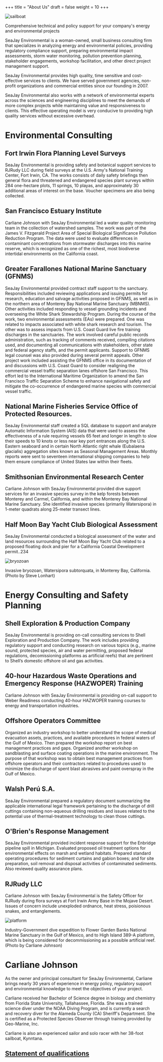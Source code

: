 +++
title = "About Us"
draft = false
weight = 10
+++

![sailboat](bw-sailboat.png)

Comprehensive technical and policy support for your company's energy and environmental projects

SeaJay Environmental is a woman-owned, small business consulting firm that 
specializes in analyzing energy and environmental policies, providing 
regulatory compliance support, preparing environmental impact assessments, 
storm water monitoring, pollution prevention planning, stakeholder 
engagements, workshop facilitation, and other direct project management 
support.

SeaJay Environmental provides high quality, time sensitive and cost-effective 
services to clients. We have served government agencies, non-profit 
organizations and commercial entities since our founding in 2007.

SeaJay Environmental also works with a network of environmental experts 
across the sciences and engineering disciplines to meet the demands of more 
complex projects while maintaining value and responsiveness to clients. 
This effective operating model is very conducive to providing high quality 
services without excessive overhead.

# Environmental Consulting

## Fort Irwin Flora Planning Level Surveys 

SeaJay Environmental is providing safety and botanical support services to 
RJRudy LLC during field surveys at the U.S. Army's National Training Center,
Fort Irwin, CA. The works consists of daily safety briefings then general 
flora and threatened and endangered species plant surveys within 284 
one-hectare plots, 11 springs, 10 playas, and approximately 30 additional 
areas of interest on the base. Voucher specimens are also being collected.

## San Francisco Estuary Institute 

Carliane Johnson with SeaJay Environmental led a water quality monitoring team
in the collection of watershed samples. The work was part of the James V. 
Fitzgerald Project Area of Special Biological Significance Pollution Reduction
Program. The data were used to evaluate differences in contaminant concentrations 
from stormwater discharges into this marine reserve, which is recognized as one
of the richest, most biodiverse intertidal environments on the California coast.
 
## Greater Farallones National Marine Sanctuary (GFNMS)

SeaJay Environmental provided contract staff support to the sanctuary. Responsibilities
included reviewing applications and issuing permits for research, education and salvage
activities proposed in GFNMS, as well as in the northern area of Monterey Bay National
Marine Sanctuary (MBNMS). Other activities included responding to vessel grounding 
incidents and overseeing the White Shark Stewardship Program. During the course of the
work, two environmental assessments (EAs) were prepared. One was related to impacts
associated with white shark research and tourism. The other was to assess
impacts from U.S. Coast Guard live fire training discharges in the sanctuaries. The work
involved careful public records administration, such as tracking of comments received, 
compiling citations used, and documenting all communications with stakeholders, other state
and federal agency staffs, and the permit applicants. Support to GFNMS legal counsel was 
also provided during several permit appeals. Other project work included assisting the GFNMS
office in its documentation of and discussions with U.S. Coast Guard to consider realigning
the commercial vessel traffic separation lanes offshore San Francisco. This effort led to
the International Maritime Organization to amend the San Francisco Traffic Separation Scheme
to enhance navigational safety and mitigate the co-occurrence of endangered marine species
with commercial vessel traffic.
 
## National Marine Fisheries Service Office of Protected Resources. 

SeaJay Environmental staff created a SQL database to support and analyze
Automatic Information System (AIS) data that were used to assess the effectiveness
of a rule requiring vessels 65 feet and longer in length to slow their speeds to 
10 knots or less near key port entrances along the U.S. Eastern seaboard and in 
certain North Atlantic right whale (Eubalaena glacialis) aggregation sites known
as Seasonal Management Areas. Monthly reports were sent to seventeen international
shipping companies to help them ensure compliance of United States law within their fleets.

## Smithsonian Environmental Research Center

Carliane Johnson with SeaJay Environmental provided dive support services
for an invasive species survey in the kelp forests between Monterey and Carmel, 
California, and within the Monterey Bay National Marine Sanctuary. She identified 
invasive species (primarily Watersipora) in 1-meter quadrats along 25-meter transect
lines.

## Half Moon Bay Yacht Club Biological Assessment

SeaJay Environmental conducted a biological assessment of the water and land
resources surrounding the Half Moon Bay Yacht Club related to a proposed 
floating dock and pier for a California Coastal Development permit..234

![bryozoan](bryozoan.png)

Invasive bryozoan, Watersipora subtorquata, in Monterey Bay, California. 
(Photo by Steve Lonhart)

# Energy Consulting and Safety Planning

## Shell Exploration & Production Company 

SeaJay Environmental is providing on-call consulting services to Shell 
Exploration and Production Company. The work includes providing regulatory
support and conducting research on various topics (e.g., marine sound,
protected species, air and water permitting, proposed federal regulations, 
decomissioning platforms as artificial reefs) that are pertinent to Shell’s 
domestic offshore oil and gas activities. 

## 40-hour Hazardous Waste Operations and Emergency Response (HAZWOPER) Training

Carliane Johnson with SeaJay Environmental is providing on-call support to
Weber Readiness conducting 40-hour HAZWOPER training courses to energy and 
transportation industries.
 
## Offshore Operators Committee 

Organized an industry workshop to better understand the scope of medical 
evacuation assets, practices, and available procedures in federal waters 
of the Gulf of Mexico. Then prepared the workshop report on best management 
practices and gaps. Organized another workshop on sandblasting and surface 
coating operations in the marine environment. The purpose of that workshop 
was to obtain best management practices from offshore operators and their 
contractors related to procedures used to minimize the discharge of spent 
blast abrasives and paint overspray in the Gulf of Mexico. 
 
## Walsh Perú S.A. 

SeaJay Environmental prepared a regulatory document summarizing the applicable
international legal framework pertaining to the discharge of drill cuttings 
containing non-aqueous drilling residues and issues related to the potential
use of thermal-treatment technology to clean those cuttings. 

## O'Brien's Response Management 

SeaJay Environmental provided incident response support for the Enbridge 
pipeline spill in Michigan. Evaluated proposed oil treatment options for
environmental effects on marsh and wetland habitats. Prepared standard 
operating procedures for sediment curtains and gabion boxes; and for site 
preparation, soil removal and disposal activities of contaminated sediments. 
Also reviewed quality assurance plans. 

## RJRudy LLC

Carliane Johnson with SeaJay Environmental is the Safety Officer for
RJRudy during flora surveys at Fort Irwin Army Base in the Mojave Desert.
Issues of concern include unexploded ordnance, heat stress, poisionous 
snakes, and entanglements.

![platform](platform.png)

Industry-Government dive expedition to Flower Garden Banks National Marine 
Sanctuary in the Gulf of Mexico, and to High Island 389-A platform, which 
is being considered for decommissioning as a possible artificial reef. 
(Photo by Carliane Johnson)

# Carliane Johnson

As the owner and principal consultant for SeaJay Environmental, Carliane 
brings nearly 30 years of experience in energy policy, regulatory support 
and environmental knowledge to meet the objectives of your project.

Carliane received her Bachelor of Science degree in biology and chemistry from 
Florida State University, Tallahassee, Florida. She was a trained science 
diver under the NOAA Diving Program, and is currently a search and recovery diver
for the Alameda County (CA) Sheriff's Department. She is certified as a 
Protected Species Observer through training provided by Geo-Marine, Inc.

Carliane is also an experienced sailor and solo racer with her 38-foot 
sailboat, Kynntana.

## [Statement of qualifications](qualifications.pdf)

